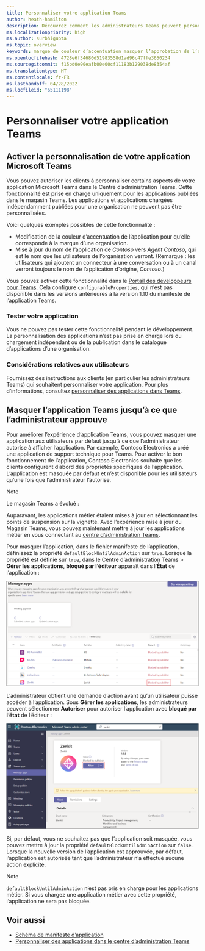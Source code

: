 ```yaml
---
title: Personnaliser votre application Teams
author: heath-hamilton
description: Découvrez comment les administrateurs Teams peuvent personnaliser votre application pour leur organisation.
ms.localizationpriority: high
ms.author: surbhigupta
ms.topic: overview
keywords: marque de couleur d’accentuation masquer l’approbation de l’application
ms.openlocfilehash: 4728e6f34680d51983558d1ad96c47ffe3650234
ms.sourcegitcommit: f15bd0e90eafb00e00cf11183b129038de8354af
ms.translationtype: HT
ms.contentlocale: fr-FR
ms.lasthandoff: 04/28/2022
ms.locfileid: "65111198"
---
```

# <a name="customize-your-teams-app"></a>Personnaliser votre application Teams

## <a name="enable-your-microsoft-teams-app-to-be-customized"></a>Activer la personnalisation de votre application Microsoft Teams

Vous pouvez autoriser les clients à personnaliser certains aspects de votre application Microsoft Teams dans le Centre d’administration Teams. Cette fonctionnalité est prise en charge uniquement pour les applications publiées dans le magasin Teams. Les applications et applications chargées indépendamment publiées pour une organisation ne peuvent pas être personnalisées.

Voici quelques exemples possibles de cette fonctionnalité :

* Modification de la couleur d’accentuation de l’application pour qu’elle corresponde à la marque d’une organisation.
* Mise à jour du nom de l’application de *Contoso* vers *Agent Contoso*, qui est le nom que les utilisateurs de l’organisation verront. (Remarque : les utilisateurs qui ajoutent un connecteur à une conversation ou à un canal verront toujours le nom de l’application d’origine, *Contoso*.)

Vous pouvez activer cette fonctionnalité dans le [Portail des développeurs pour Teams](https://dev.teams.microsoft.com/home). Cela configure `configurableProperties`, qui n’est pas disponible dans les versions antérieures à la version 1.10 du manifeste de l’application Teams.

### <a name="test-your-app"></a>Tester votre application

Vous ne pouvez pas tester cette fonctionnalité pendant le développement. La personnalisation des applications n’est pas prise en charge lors du chargement indépendant ou de la publication dans le catalogue d’applications d’une organisation.

### <a name="user-considerations"></a>Considérations relatives aux utilisateurs

Fournissez des instructions aux clients (en particulier les administrateurs Teams) qui souhaitent personnaliser votre application. Pour plus d’informations, consultez [personnaliser des applications dans Teams](/MicrosoftTeams/customize-apps).

## <a name="hide-teams-app-until-admin-approves"></a>Masquer l’application Teams jusqu’à ce que l’administrateur approuve

Pour améliorer l’expérience d’application Teams, vous pouvez masquer une application aux utilisateurs par défaut jusqu’à ce que l’administrateur autorise à afficher l’application. Par exemple, Contoso Electronics a créé une application de support technique pour Teams. Pour activer le bon fonctionnement de l’application, Contoso Electronics souhaite que les clients configurent d’abord des propriétés spécifiques de l’application. L’application est masquée par défaut et n’est disponible pour les utilisateurs qu’une fois que l’administrateur l’autorise.

> [!NOTE]
> Le magasin Teams a évolué :
> 
> Auparavant, les applications métier étaient mises à jour en sélectionnant les points de suspension sur la vignette. Avec l’expérience mise à jour du Magasin Teams, vous pouvez maintenant mettre à jour les applications métier en vous connectant au [centre d’administration Teams](https://admin.teams.microsoft.com).

Pour masquer l’application, dans le fichier manifeste de l’application, définissez la propriété `defaultBlockUntilAdminAction` sur `true`. Lorsque la propriété est définie sur `true`, dans le Centre d’administration Teams > **Gérer les applications**, **bloqué par l’éditeur** apparaît dans l’**État** de l’application :

![Gérer les applications bloquées par l’éditeur](../../assets/images/apps-in-meetings/manageappsblockedapps.png)

L’administrateur obtient une demande d’action avant qu’un utilisateur puisse accéder à l’application. Sous **Gérer les applications**, les administrateurs peuvent sélectionner **Autoriser** pour autoriser l’application avec **bloqué par l’état** de l’éditeur :

![Gérer les applications](../../assets/images/apps-in-meetings/manageapp.png)

Si, par défaut, vous ne souhaitez pas que l’application soit masquée, vous pouvez mettre à jour la propriété `defaultBlockUntilAdminAction` sur `false`. Lorsque la nouvelle version de l’application est approuvée, par défaut, l’application est autorisée tant que l’administrateur n’a effectué aucune action explicite.

> [!NOTE]
> `defaultBlockUntilAdminAction` n’est pas pris en charge pour les applications métier. Si vous chargez une application métier avec cette propriété, l’application ne sera pas bloquée.

## <a name="see-also"></a>Voir aussi

* [Schéma de manifeste d’application](/microsoftteams/platform/resources/schema/manifest-schema)
* [Personnaliser des applications dans le centre d’administration Teams](/MicrosoftTeams/customize-apps)